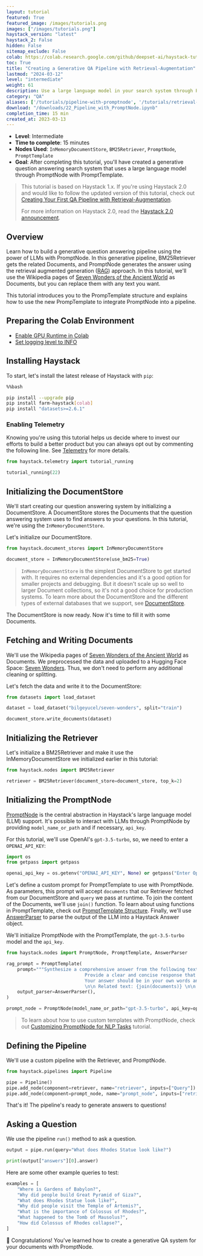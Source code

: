 ```yaml
---
layout: tutorial
featured: True
featured_image: /images/tutorials.png
images: ["/images/tutorials.png"]
haystack_version: "latest"
haystack_2: False
hidden: False
sitemap_exclude: False
colab: https://colab.research.google.com/github/deepset-ai/haystack-tutorials/blob/main/tutorials/22_Pipeline_with_PromptNode.ipynb
toc: True
title: "Creating a Generative QA Pipeline with Retrieval-Augmentation"
lastmod: "2024-03-12"
level: "intermediate"
weight: 61
description: Use a large language model in your search system through PromptNode
category: "QA"
aliases: ['/tutorials/pipeline-with-promptnode', '/tutorials/retrieval-augmented-generation']
download: "/downloads/22_Pipeline_with_PromptNode.ipynb"
completion_time: 15 min
created_at: 2023-03-13
---
```

    


- **Level**: Intermediate
- **Time to complete**: 15 minutes
- **Nodes Used**: `InMemoryDocumentStore`, `BM25Retriever`, `PromptNode`, `PromptTemplate`
- **Goal**: After completing this tutorial, you'll have created a generative question answering search system that uses a large language model through PromptNode with PromptTemplate.

> This tutorial is based on Haystack 1.x. If you're using Haystack 2.0 and would like to follow the updated version of this tutorial, check out [Creating Your First QA Pipeline with Retrieval-Augmentation](https://haystack.deepset.ai/tutorials/27_first_rag_pipeline). 
>
> For more information on Haystack 2.0, read the [Haystack 2.0 announcement](https://haystack.deepset.ai/blog/haystack-2-release).

## Overview

Learn how to build a generative question answering pipeline using the power of LLMs with PromptNode. In this generative pipeline, BM25Retriever gets the related Documents, and PromptNode generates the answer using the retrieval augmented generation ([RAG](https://www.deepset.ai/blog/llms-retrieval-augmentation)) approach. In this tutorial, we'll use the Wikipedia pages of [Seven Wonders of the Ancient World](https://en.wikipedia.org/wiki/Wonders_of_the_World) as Documents, but you can replace them with any text you want.

This tutorial introduces you to the PrompTemplate structure and explains how to use the new PrompTemplate to integrate PromptNode into a pipeline.

## Preparing the Colab Environment

- [Enable GPU Runtime in Colab](https://docs.haystack.deepset.ai/docs/enabling-gpu-acceleration#enabling-the-gpu-in-colab)
- [Set logging level to INFO](https://docs.haystack.deepset.ai/docs/log-level)

## Installing Haystack

To start, let's install the latest release of Haystack with `pip`:


```bash
%%bash

pip install --upgrade pip
pip install farm-haystack[colab]
pip install "datasets>=2.6.1"
```

### Enabling Telemetry

Knowing you're using this tutorial helps us decide where to invest our efforts to build a better product but you can always opt out by commenting the following line. See [Telemetry](https://docs.haystack.deepset.ai/docs/telemetry) for more details.


```python
from haystack.telemetry import tutorial_running

tutorial_running(22)
```

## Initializing the DocumentStore

We'll start creating our question answering system by initializing a DocumentStore. A DocumentStore stores the Documents that the question answering system uses to find answers to your questions. In this tutorial, we're using the `InMemoryDocumentStore`.

Let's initialize our DocumentStore.


```python
from haystack.document_stores import InMemoryDocumentStore

document_store = InMemoryDocumentStore(use_bm25=True)
```

> `InMemoryDocumentStore` is the simplest DocumentStore to get started with. It requires no external dependencies and it's a good option for smaller projects and debugging. But it doesn't scale up so well to larger Document collections, so it's not a good choice for production systems. To learn more about the DocumentStore and the different types of external databases that we support, see [DocumentStore](https://docs.haystack.deepset.ai/docs/document_store).

The DocumentStore is now ready. Now it's time to fill it with some Documents.

## Fetching and Writing Documents

We'll use the Wikipedia pages of [Seven Wonders of the Ancient World](https://en.wikipedia.org/wiki/Wonders_of_the_World) as Documents. We preprocessed the data and uploaded to a Hugging Face Space: [Seven Wonders](https://huggingface.co/datasets/bilgeyucel/seven-wonders). Thus, we don't need to perform any additional cleaning or splitting.

Let's fetch the data and write it to the DocumentStore:


```python
from datasets import load_dataset

dataset = load_dataset("bilgeyucel/seven-wonders", split="train")

document_store.write_documents(dataset)
```

## Initializing the Retriever

Let's initialize a BM25Retriever and make it use the InMemoryDocumentStore we initialized earlier in this tutorial:


```python
from haystack.nodes import BM25Retriever

retriever = BM25Retriever(document_store=document_store, top_k=2)
```

## Initializing the PromptNode

[PromptNode](https://docs.haystack.deepset.ai/docs/prompt_node) is the central abstraction in Haystack's large language model (LLM) support. It's possible to interact with LLMs through PromptNode by providing `model_name_or_path` and if necessary, `api_key`.

For this tutorial, we'll use OpenAI's `gpt-3.5-turbo`, so, we need to enter a `OPENAI_API_KEY`:


```python
import os
from getpass import getpass

openai_api_key = os.getenv("OPENAI_API_KEY", None) or getpass("Enter OpenAI API key:")
```

Let's define a custom prompt for PromptTemplate to use with PromptNode. As parameters, this prompt will accept `documents` that our Retriever fetched from our DocumentStore and `query` we pass at runtime. To join the content of the Documents, we'll use `join()` function. To learn about using functions in PromptTemplate, check out [PromptTemplate Structure](https://docs.haystack.deepset.ai/docs/prompt_node#prompttemplate-structure). Finally, we'll use [AnswerParser](https://docs.haystack.deepset.ai/reference/prompt-node-api#answerparser) to parse the output of the LLM into a Haystack Answer object.

We'll initialize PromptNode with the PromptTemplate, the `gpt-3.5-turbo` model and the `api_key`.


```python
from haystack.nodes import PromptNode, PromptTemplate, AnswerParser

rag_prompt = PromptTemplate(
    prompt="""Synthesize a comprehensive answer from the following text for the given question.
                             Provide a clear and concise response that summarizes the key points and information presented in the text.
                             Your answer should be in your own words and be no longer than 50 words.
                             \n\n Related text: {join(documents)} \n\n Question: {query} \n\n Answer:""",
    output_parser=AnswerParser(),
)

prompt_node = PromptNode(model_name_or_path="gpt-3.5-turbo", api_key=openai_api_key, default_prompt_template=rag_prompt)
```

>To learn about how to use custom templates with PromptNode, check out [Customizing PromptNode for NLP Tasks](https://haystack.deepset.ai/tutorials/21_customizing_promptnode) tutorial.

## Defining the Pipeline

We'll use a custom pipeline with the Retriever, and PromptNode.


```python
from haystack.pipelines import Pipeline

pipe = Pipeline()
pipe.add_node(component=retriever, name="retriever", inputs=["Query"])
pipe.add_node(component=prompt_node, name="prompt_node", inputs=["retriever"])
```

That's it! The pipeline's ready to generate answers to questions!

## Asking a Question

We use the pipeline `run()` method to ask a question.


```python
output = pipe.run(query="What does Rhodes Statue look like?")

print(output["answers"][0].answer)
```

Here are some other example queries to test:


```python
examples = [
    "Where is Gardens of Babylon?",
    "Why did people build Great Pyramid of Giza?",
    "What does Rhodes Statue look like?",
    "Why did people visit the Temple of Artemis?",
    "What is the importance of Colossus of Rhodes?",
    "What happened to the Tomb of Mausolus?",
    "How did Colossus of Rhodes collapse?",
]
```

🎉 Congratulations! You've learned how to create a generative QA system for your documents with PromptNode.
